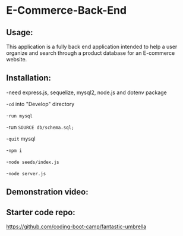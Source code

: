 # E-Commerce-Back-End 

## Usage:
This application is a fully back end application intended to help a user organize and search through a product database for an E-commerce website. 

## Installation:
-need express.js, sequelize, mysql2, node.js and dotenv package

-`cd` into "Develop" directory

-`run mysql`

-run `SOURCE db/schema.sql;`

-`quit` mysql

-`npm i`

-`node seeds/index.js`

-`node server.js`

## Demonstration video:


## Starter code repo:
https://github.com/coding-boot-camp/fantastic-umbrella


